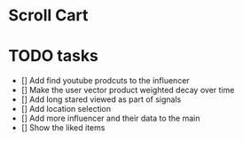 # Scroll Cart

# TODO tasks

- [] Add find youtube prodcuts to the influencer
- [] Make the user vector product weighted decay over time
- [] Add long stared viewed as part of signals
- [] Add location selection
- [] Add more influencer and their data to the main
- [] Show the liked items
